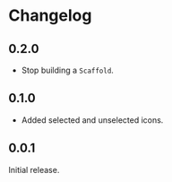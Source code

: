 # Changelog

## 0.2.0

- Stop building a `Scaffold`.

## 0.1.0

- Added selected and unselected icons.

## 0.0.1

Initial release.
